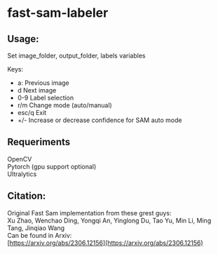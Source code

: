 # fast-sam-labeler

## Usage:
Set image_folder, output_folder, labels variables 

Keys:
 - a:      Previous image 
 - d       Next image 
 - 0-9     Label selection 
 - r/m Change mode (auto/manual) 
 - esc/q   Exit
 - +/-     Increase or decrease confidence for SAM auto mode

## Requeriments
OpenCV<br>
Pytorch (gpu support optional)<br>
Ultralytics

## Citation:
Original Fast Sam implementation from these grest guys:<br>
Xu Zhao, Wenchao Ding, Yongqi An, Yinglong Du, Tao Yu, Min Li, Ming Tang, Jinqiao Wang<br>
Can be found in Arxiv:<br>
[https://arxiv.org/abs/2306.12156](https://arxiv.org/abs/2306.12156)
